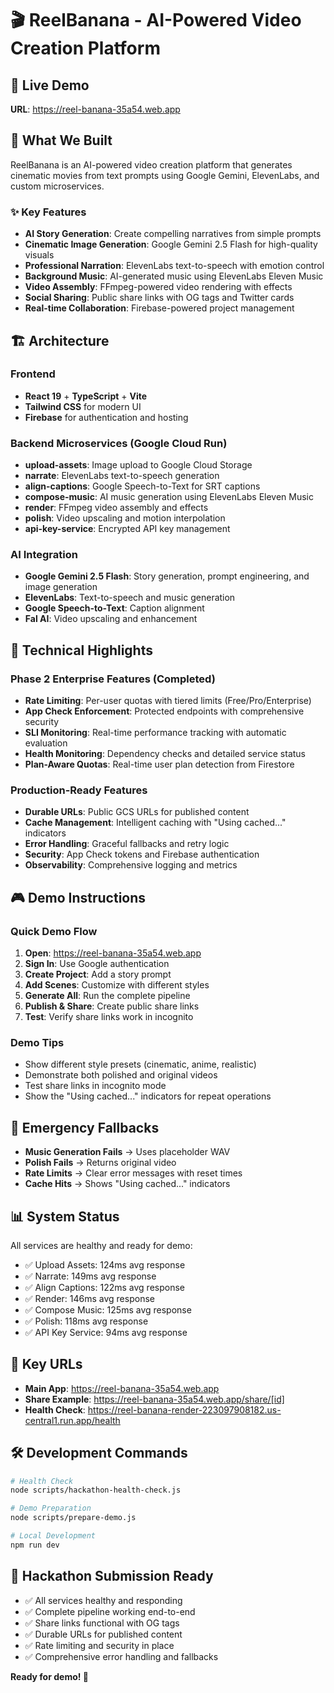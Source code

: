 # 🎬 ReelBanana - AI-Powered Video Creation Platform

## 🚀 Live Demo
**URL**: https://reel-banana-35a54.web.app

## 🎯 What We Built
ReelBanana is an AI-powered video creation platform that generates cinematic movies from text prompts using Google Gemini, ElevenLabs, and custom microservices.

### ✨ Key Features
- **AI Story Generation**: Create compelling narratives from simple prompts
- **Cinematic Image Generation**: Google Gemini 2.5 Flash for high-quality visuals
- **Professional Narration**: ElevenLabs text-to-speech with emotion control
- **Background Music**: AI-generated music using ElevenLabs Eleven Music
- **Video Assembly**: FFmpeg-powered video rendering with effects
- **Social Sharing**: Public share links with OG tags and Twitter cards
- **Real-time Collaboration**: Firebase-powered project management

## 🏗️ Architecture

### Frontend
- **React 19** + **TypeScript** + **Vite**
- **Tailwind CSS** for modern UI
- **Firebase** for authentication and hosting

### Backend Microservices (Google Cloud Run)
- **upload-assets**: Image upload to Google Cloud Storage
- **narrate**: ElevenLabs text-to-speech generation
- **align-captions**: Google Speech-to-Text for SRT captions
- **compose-music**: AI music generation using ElevenLabs Eleven Music
- **render**: FFmpeg video assembly and effects
- **polish**: Video upscaling and motion interpolation
- **api-key-service**: Encrypted API key management

### AI Integration
- **Google Gemini 2.5 Flash**: Story generation, prompt engineering, and image generation
- **ElevenLabs**: Text-to-speech and music generation
- **Google Speech-to-Text**: Caption alignment
- **Fal AI**: Video upscaling and enhancement

## 🔧 Technical Highlights

### Phase 2 Enterprise Features (Completed)
- **Rate Limiting**: Per-user quotas with tiered limits (Free/Pro/Enterprise)
- **App Check Enforcement**: Protected endpoints with comprehensive security
- **SLI Monitoring**: Real-time performance tracking with automatic evaluation
- **Health Monitoring**: Dependency checks and detailed service status
- **Plan-Aware Quotas**: Real-time user plan detection from Firestore

### Production-Ready Features
- **Durable URLs**: Public GCS URLs for published content
- **Cache Management**: Intelligent caching with "Using cached..." indicators
- **Error Handling**: Graceful fallbacks and retry logic
- **Security**: App Check tokens and Firebase authentication
- **Observability**: Comprehensive logging and metrics

## 🎮 Demo Instructions

### Quick Demo Flow
1. **Open**: https://reel-banana-35a54.web.app
2. **Sign In**: Use Google authentication
3. **Create Project**: Add a story prompt
4. **Add Scenes**: Customize with different styles
5. **Generate All**: Run the complete pipeline
6. **Publish & Share**: Create public share links
7. **Test**: Verify share links work in incognito

### Demo Tips
- Show different style presets (cinematic, anime, realistic)
- Demonstrate both polished and original videos
- Test share links in incognito mode
- Show the "Using cached..." indicators for repeat operations

## 🚨 Emergency Fallbacks
- **Music Generation Fails** → Uses placeholder WAV
- **Polish Fails** → Returns original video
- **Rate Limits** → Clear error messages with reset times
- **Cache Hits** → Shows "Using cached..." indicators

## 📊 System Status
All services are healthy and ready for demo:
- ✅ Upload Assets: 124ms avg response
- ✅ Narrate: 149ms avg response  
- ✅ Align Captions: 122ms avg response
- ✅ Render: 146ms avg response
- ✅ Compose Music: 125ms avg response
- ✅ Polish: 118ms avg response
- ✅ API Key Service: 94ms avg response

## 🔗 Key URLs
- **Main App**: https://reel-banana-35a54.web.app
- **Share Example**: https://reel-banana-35a54.web.app/share/[id]
- **Health Check**: https://reel-banana-render-223097908182.us-central1.run.app/health

## 🛠️ Development Commands
```bash
# Health Check
node scripts/hackathon-health-check.js

# Demo Preparation
node scripts/prepare-demo.js

# Local Development
npm run dev
```

## 🎯 Hackathon Submission Ready
- ✅ All services healthy and responding
- ✅ Complete pipeline working end-to-end
- ✅ Share links functional with OG tags
- ✅ Durable URLs for published content
- ✅ Rate limiting and security in place
- ✅ Comprehensive error handling and fallbacks

**Ready for demo! 🚀**
